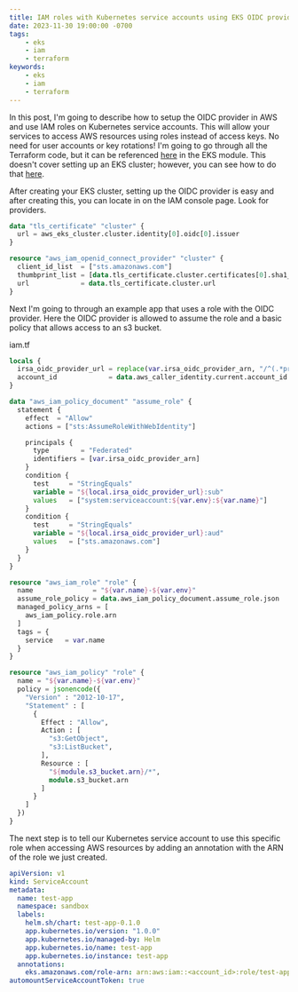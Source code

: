 ```yaml
---
title: IAM roles with Kubernetes service accounts using EKS OIDC provider
date: 2023-11-30 19:00:00 -0700
tags:
    - eks
    - iam
    - terraform
keywords:
    - eks
    - iam
    - terraform
---
```


In this post, I'm going to describe how to setup the OIDC provider in AWS and use IAM roles on Kubernetes service accounts. This will allow your services to access AWS resources using roles instead of access keys. No need for user accounts or key rotations! I'm going to go through all the Terraform code, but it can be referenced [here](https://github.com/eric-price/terraform_modules) in the EKS module. This doesn't cover setting up an EKS cluster; however, you can see how to do that [here](https://eric-price.net/posts/2023-11-16-eks-terraform-module/).

After creating your EKS cluster, setting up the OIDC provider is easy and after creating this, you can locate in on the IAM console page. Look for providers.
```terraform
data "tls_certificate" "cluster" {
  url = aws_eks_cluster.cluster.identity[0].oidc[0].issuer
}

resource "aws_iam_openid_connect_provider" "cluster" {
  client_id_list  = ["sts.amazonaws.com"]
  thumbprint_list = [data.tls_certificate.cluster.certificates[0].sha1_fingerprint]
  url             = data.tls_certificate.cluster.url
}
```

Next I'm going to through an example app that uses a role with the OIDC provider. Here the OIDC provider is allowed to assume the role and a basic policy that allows access to an s3 bucket.

iam.tf
```terraform
locals {
  irsa_oidc_provider_url = replace(var.irsa_oidc_provider_arn, "/^(.*provider/)/", "")
  account_id             = data.aws_caller_identity.current.account_id
}

data "aws_iam_policy_document" "assume_role" {
  statement {
    effect  = "Allow"
    actions = ["sts:AssumeRoleWithWebIdentity"]

    principals {
      type        = "Federated"
      identifiers = [var.irsa_oidc_provider_arn]
    }
    condition {
      test     = "StringEquals"
      variable = "${local.irsa_oidc_provider_url}:sub"
      values   = ["system:serviceaccount:${var.env}:${var.name}"]
    }
    condition {
      test     = "StringEquals"
      variable = "${local.irsa_oidc_provider_url}:aud"
      values   = ["sts.amazonaws.com"]
    }
  }
}

resource "aws_iam_role" "role" {
  name               = "${var.name}-${var.env}"
  assume_role_policy = data.aws_iam_policy_document.assume_role.json
  managed_policy_arns = [
    aws_iam_policy.role.arn
  ]
  tags = {
    service   = var.name
  }
}

resource "aws_iam_policy" "role" {
  name = "${var.name}-${var.env}"
  policy = jsonencode({
    "Version" : "2012-10-17",
    "Statement" : [
      {
        Effect : "Allow",
        Action : [
          "s3:GetObject",
          "s3:ListBucket",
        ],
        Resource : [
          "${module.s3_bucket.arn}/*",
          module.s3_bucket.arn
        ]
      }
    ]
  })
}
```

The next step is to tell our Kubernetes service account to use this specific role when accessing AWS resources by adding an annotation with the ARN of the role we just created.

```yaml
apiVersion: v1
kind: ServiceAccount
metadata:
  name: test-app
  namespace: sandbox
  labels:
    helm.sh/chart: test-app-0.1.0
    app.kubernetes.io/version: "1.0.0"
    app.kubernetes.io/managed-by: Helm
    app.kubernetes.io/name: test-app
    app.kubernetes.io/instance: test-app
  annotations:
    eks.amazonaws.com/role-arn: arn:aws:iam::<account_id>:role/test-app-sandbox
automountServiceAccountToken: true
```
